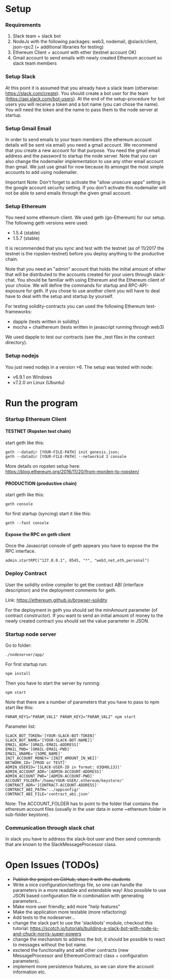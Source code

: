 # Setup

### Requirements

1. Slack team + slack bot
2. NodeJs with the following packages: web3, nodemail, @slack/client, json-rpc2 (+ additional libraries for testing)
3. Ethereum Client + account with ether (testnet account OK)
4. Gmail account to send emails with newly created Ethereum account so slack team members

### Setup Slack

At this point it is assumed that you already have a slack team (otherwise: https://slack.com/create). You should create a bot user for the team (https://api.slack.com/bot-users). At the end of the setup-procedure for bot users you will receive a token and a bot name (you can chose the name). You will need the token and the name to pass them to the node server at startup.


### Setup Gmail Email

In order to send emails to your team members (the ethereum account details will be sent via email) you need a gmail account. We recommend that you create a new account for that purpose. You need the gmail email address and the password to startup the node server. Note that you can also change the nodemailer implementation to use any other email account than gmail. We just use gmail for now because its amongst the most simple accounts to add using nodemailer.

Important Note: Don't forget to activate the "allow unsecure apps" setting in the google account security setting. If you don't activate this nodemailer will not be able to send emails through the given gmail account.

### Setup Ethereum
You need some ethereum client. We used geth (go-Ethereum) for our setup. The following geth versions were used:

* 1.5.4 (stable)
* 1.5.7 (stable)

It is recommended that you sync and test with the testnet (as of 11/2017 the testnet is the ropsten-testnet) before you deploy anything to the productive chain.

Note that you need an "admin" account that holds the initial amount of ether that will be distributed to the accounts created for your users through slack-chat. You should be familiar with using Ethereum and the Ethereum client of your choice. We will define the commands for startup and RPC-API-exposure for geth. If you chose to use another client you will have to deal have to deal with the setup and startup by yourself.

For testing solidity-contracts you can used the following Ethereum test-frameworks:

* dapple (tests written in solidity)
* mocha + chaithereum (tests written in javascript running through web3)

We used dapple to test our contracts (see the _test files in the contract directory).

### Setup nodejs

You just need nodejs  in a version >6.
The setup was tested with node:

* v6.9.1 on Windows
* v7.2.0 on Linux (Ubuntu)


# Run the program


### Startup Ethereum Client

#### TESTNET (Ropsten test chain)

start geth like this:
		
	geth --datadir [YOUR-FILE-PATH] init genesis.json; 
	geth --datadir [YOUR-FILE-PATH] --networkid 3 console

More details on ropsten setup here: https://blog.ethereum.org/2016/11/20/from-morden-to-ropsten/
	
#### PRODUCTION (productive chain)

start geth like this:

	geth console

for first startup (syncing) start it like this:

	geth --fast console

#### Expose the RPC on geth client
Once the Javascript console of geth appears you have to expose the the RPC interface.

	admin.startRPC("127.0.0.1", 8545, "*", "web3,net,eth,personal")

### Deploy Contract

User the solidity online compiler to get the contract ABI (interface description) and the deployment comments for geth.

Link: https://ethereum.github.io/browser-solidity

For the deployment in geth you should set the minAmount parameter (of contract constructor). If you want to send an initial amount of money to the newly created contract you should set the value parameter in JSON.

### Startup node server

Go to folder:

	./nodeserver/app/

For first startup run:

	npm install

Then you have to start the server by running:

	npm start

Note that there are a number of parameters that you have to pass to npm start like this:

	PARAM_KEY1="PARAM_VAL1" PARAM_KEY2="PARAM_VAL2" npm start

Parameter list:

	SLACK_BOT_TOKEN='[YOUR-SLACK-BOT-TOKEN]' 
	SLACK_BOT_NAME='[YOUR-SLACK-BOT-NAME]]' 
	EMAIL_ADR='[GMAIL-EMAIL-ADDRESS]' 
	EMAIL_PWD='[GMAIL-EMAIL-PWD]' 
	EMAIL_UNAME='[SOME_NAME]' 
	INIT_ACCOUNT_MONEY='[INIT_AMOUNT_IN_WEI]' 
	NETWORK_ID='[PROD or TEST]' 
	ADMIN_USERID='[SLACK-USER-ID in format: U3QH0L13J]' 
	ADMIN_ACCOUNT_ADR='[ADMIN-ACCOUNT-ADDRESS]' 
	ADMIN_ACCOUNT_PWD='[ADMIN-ACCOUNT-PWD]'
	ACCOUNT_FOLDER='/home/YOUR-USER/.ethereum/keystore/' 
	CONTRACT_ADR='[CONTRACT-ACCOUNT-ADDRESS]' 
	CONTRACT_ABI_PATH='../appconfig/' 
	CONTRACT_ABI_FILE='contract_abi.json'

Note: The ACCOUNT_FOLDER has to point to the folder that contains the ethereum account files (usually in the user data in some ~ethereum folder in sub-folder keystore).

### Communication through slack chat
In slack you have to address the slack-bot user and then send commands that are known to the SlackMessageProcessor class.

# Open Issues (TODOs)

* ~~Publish the project on GitHub, share it with the students~~
* Write a nice configuration/settings file, so one can handle the parameters in a more readable and extendable way! Also possible to use JSON based configuration file in combinatiion with generating parameters...
* Make more user friendly; add more "help features"
* Make the application more testable (more refactoring)
* Add tests to the nodeserver...
* change the slack part to use the 'slackbots' module, checkout this tutorial: https://scotch.io/tutorials/building-a-slack-bot-with-node-js-and-chuck-norris-super-powers
* change the mechanism to address the bot, it should be possible to react to messages without the bot name.
* exctend the functionality and add other contracts (new MessageProcessor and EthereumContract class + configuration parameters).
* implement more persistence features, so we can store the account information etc.


